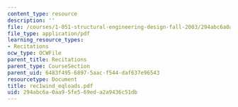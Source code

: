 ```yaml
---
content_type: resource
description: ''
file: /courses/1-051-structural-engineering-design-fall-2003/294abc6a0aa95fe569eda2a9436c51db_rec1wind_eqloads.pdf
file_type: application/pdf
learning_resource_types:
- Recitations
ocw_type: OCWFile
parent_title: Recitations
parent_type: CourseSection
parent_uid: 6483f495-6897-5aac-f544-daf637e96543
resourcetype: Document
title: rec1wind_eqloads.pdf
uid: 294abc6a-0aa9-5fe5-69ed-a2a9436c51db
---
```

